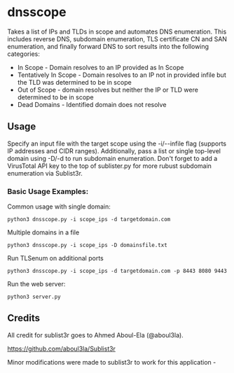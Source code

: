 # dnsscope
Takes a list of IPs and TLDs in scope and automates DNS enumeration. This includes reverse DNS, subdomain enumeration, TLS certificate CN and SAN enumeration, and finally forward DNS to sort results into the following categories:

* In Scope - Domain resolves to an IP provided as In Scope
* Tentatively In Scope - Domain resolves to an IP not in provided infile but the TLD was determined to be in scope
* Out of Scope - domain resolves but neither the IP or TLD were determined to be in scope
* Dead Domains - Identified domain does not resolve

## Usage
Specify an input file with the target scope using the -i/--infile flag (supports IP addresses and CIDR ranges). Additionally, pass a list or single top-level domain using -D/-d to run subdomain enumeration. Don't forget to add a VirusTotal API key to the top of sublister.py for more rubust subdomain enumeration via Sublist3r. 

### Basic Usage Examples:
Common usage with single domain:

    python3 dnsscope.py -i scope_ips -d targetdomain.com

Multiple domains in a file

    python3 dnsscope.py -i scope_ips -D domainsfile.txt

Run TLSenum on additional ports

    python3 dnsscope.py -i scope_ips -d targetdomain.com -p 8443 8080 9443

Run the web server:
    
    python3 server.py
	


## Credits
All credit for sublist3r goes to Ahmed Aboul-Ela (@aboul3la).

https://github.com/aboul3la/Sublist3r

Minor modifications were made to sublist3r to work for this application - 
